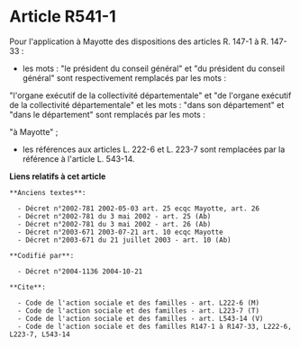 # Article R541-1

Pour l'application à Mayotte des dispositions des articles R. 147-1 à R. 147-33 :

- les mots : "le président du conseil général" et "du président du conseil général" sont respectivement remplacés par les
mots :

"l'organe exécutif de la collectivité départementale" et "de l'organe exécutif de la collectivité départementale" et les
mots : "dans son département" et "dans le département" sont remplacés par les mots :

"à Mayotte" ;

- les références aux articles L. 222-6 et L. 223-7 sont remplacées par la référence à l'article L. 543-14.

**Liens relatifs à cet article**

	**Anciens textes**:

	  - Décret n°2002-781 2002-05-03 art. 25 ecqc Mayotte, art. 26
	  - Décret n°2002-781 du 3 mai 2002 - art. 25 (Ab)
	  - Décret n°2002-781 du 3 mai 2002 - art. 26 (Ab)
	  - Décret n°2003-671 2003-07-21 art. 10 ecqc Mayotte
	  - Décret n°2003-671 du 21 juillet 2003 - art. 10 (Ab)

	**Codifié par**:

	  - Décret n°2004-1136 2004-10-21

	**Cite**:

	  - Code de l'action sociale et des familles - art. L222-6 (M)
	  - Code de l'action sociale et des familles - art. L223-7 (T)
	  - Code de l'action sociale et des familles - art. L543-14 (V)
	  - Code de l'action sociale et des familles R147-1 à R147-33, L222-6, L223-7, L543-14
